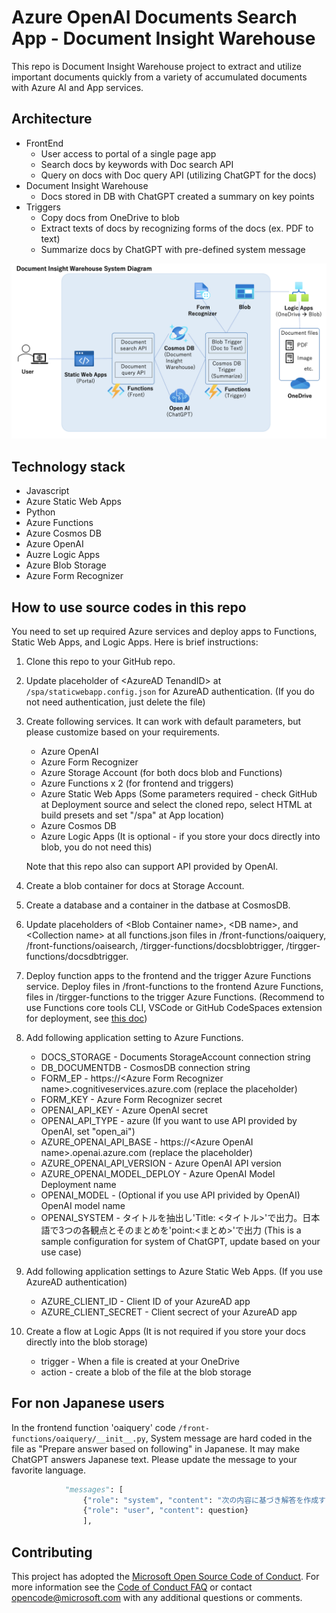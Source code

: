 # Azure OpenAI Documents Search App - Document Insight Warehouse

This repo is Document Insight Warehouse project to extract and utilize important documents quickly from a variety of accumulated documents with Azure AI and App services.

## Architecture
* FrontEnd
    * User access to portal of a single page app
    * Search docs by keywords with Doc search API
    * Query on docs with Doc query API (utilizing ChatGPT for the docs)
* Document Insight Warehouse
    * Docs stored in DB with ChatGPT created a summary on key points
* Triggers
    * Copy docs from OneDrive to blob
    * Extract texts of docs by recognizing forms of the docs (ex. PDF to text)
    * Summarize docs by ChatGPT with pre-defined system message

![Document Insight Warehouse System Diagram](img/DIWHsystemdiagram.png)

## Technology stack

* Javascript
* Azure Static Web Apps
* Python
* Azure Functions
* Azure Cosmos DB
* Azure OpenAI
* Auzre Logic Apps
* Azure Blob Storage
* Azure Form Recognizer

## How to use source codes in this repo
You need to set up required Azure services and deploy apps to Functions, Static Web Apps, and Logic Apps.
Here is brief instructions:
1. Clone this repo to your GitHub repo.
2. Update placeholder of \<AzureAD TenandID\> at ```/spa/staticwebapp.config.json``` for AzureAD authentication. (If you do not need authentication, just delete the file)
3. Create following services. It can work with default parameters, but please customize based on your requirements.
    * Azure OpenAI
    * Azure Form Recognizer
    * Azure Storage Account (for both docs blob and Functions)
    * Azure Functions x 2 (for frontend and triggers)
    * Azure Static Web Apps (Some parameters required - check GitHub at Deployment source and select the cloned repo, select HTML at build presets and set "/spa" at App location)
    * Azure Cosmos DB
    * Azure Logic Apps (It is optional - if you store your docs directly into blob, you do not need this)
    
    Note that this repo also can support API provided by OpenAI.
4. Create a blob container for docs at Storage Account.
5. Create a database and a container in the datbase at CosmosDB.
6. Update placeholders of \<Blob Container name\>, \<DB name\>, and \<Collection name\> at all functions.json files in /front-functions/oaiquery, /front-functions/oaisearch, /tirgger-functions/docsblobtrigger, /tirgger-functions/docsdbtrigger.
7. Deploy function apps to the frontend and the trigger Azure Functions service. Deploy files in /front-functions to the frontend Azure Functions, files in /tirgger-functions to the trigger Azure Functions. (Recommend to use Functions core tools CLI, VSCode or GitHub CodeSpaces extension for deployment, see [this doc](https://learn.microsoft.com/en-us/azure/azure-functions/create-first-function-cli-python?pivots=python-mode-configuration&tabs=azure-cli%2Cbash))
8. Add following application setting to Azure Functions.
    * DOCS_STORAGE - Documents StorageAccount connection string
    * DB_DOCUMENTDB - CosmosDB connection string
    * FORM_EP - https://\<Azure Form Recognizer name\>.cognitiveservices.azure.com (replace the placeholder)
    * FORM_KEY - Azure Form Recognizer secret
    * OPENAI_API_KEY - Azure OpenAI secret
    * OPENAI_API_TYPE - azure (If you want to use API provided by OpenAI, set "open_ai")
    * AZURE_OPENAI_API_BASE - https://\<Azure OpenAI name\>.openai.azure.com (replace the placeholder)
    * AZURE_OPENAI_API_VERSION - Azure OpenAI API version
    * AZURE_OPENAI_MODEL_DEPLOY - Azure OpenAI Model Deployment name
    * OPENAI_MODEL - (Optional if you use API privided by OpenAI) OpenAI model name
    * OPENAI_SYSTEM - タイトルを抽出し'Title: <タイトル>'で出力。日本語で3つの各観点とそのまとめを'point<n>:<まとめ>'で出力 (This is a sample configuration for system of ChatGPT, update based on your use case)
9. Add following application settings to Azure Static Web Apps. (If you use AzureAD authentication)
    * AZURE_CLIENT_ID - Client ID of your AzureAD app
    * AZURE_CLIENT_SECRET - Client secrect of your AzureAD app
10. Create a flow at Logic Apps (It is not required if you store your docs directly into the blob storage)
    * trigger - When a file is created at your OneDrive
    * action - create a blob of the file at the blob storage

## For non Japanese users
In the frontend function 'oaiquery' code ```/front-functions/oaiquery/__init__.py```, System message are hard coded in the file as "Prepare answer based on following" in Japanese. It may make ChatGPT answers Japanese text. Please update the message to your favorite language.

```Python
            "messages": [
                {"role": "system", "content": "次の内容に基づき解答を作成する\n" + text},
                {"role": "user", "content": question}
                ],
```

## Contributing

This project has adopted the [Microsoft Open Source Code of Conduct](https://opensource.microsoft.com/codeofconduct/). For more information see the [Code of Conduct FAQ](https://opensource.microsoft.com/codeofconduct/faq/) or contact [opencode@microsoft.com](mailto:opencode@microsoft.com) with any additional questions or comments.